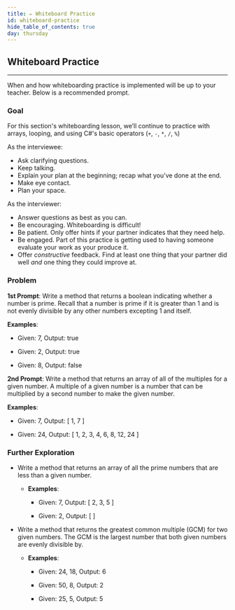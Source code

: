 ```yaml
---
title: ✏️ Whiteboard Practice
id: whiteboard-practice
hide_table_of_contents: true
day: thursday
---
```


## Whiteboard Practice
---

When and how whiteboarding practice is implemented will be up to your teacher. Below is a recommended prompt.

### Goal

For this section's whiteboarding lesson, we’ll continue to practice with arrays, looping, and using C#'s basic operators (`+`, `-`, `*`, `/`, `%`)

As the interviewee:

* Ask clarifying questions.
* Keep talking.
* Explain your plan at the beginning; recap what you’ve done at the end.
* Make eye contact.
* Plan your space.

As the interviewer:

* Answer questions as best as you can.
* Be encouraging. Whiteboarding is difficult!
* Be patient. Only offer hints if your partner indicates that they need help.
* Be engaged. Part of this practice is getting used to having someone evaluate your work as your produce it.
* Offer _constructive_ feedback. Find at least one thing that your partner did well _and_ one thing they could improve at.

### Problem

**1st Prompt**: Write a method that returns a boolean indicating whether a number is prime. Recall that a number is prime if it is greater than 1 and is not evenly divisible by any other numbers excepting 1 and itself. 

**Examples**:

  * Given: 7, Output: true

  * Given: 2, Output: true

  * Given: 8, Output: false

**2nd Prompt**: Write a method that returns an array of all of the multiples for a given number. A multiple of a given number is a number that can be multiplied by a second number to make the given number. 


**Examples**:

  * Given: 7, Output: [ 1, 7 ]

  * Given: 24, Output: [ 1, 2, 3, 4, 6, 8, 12, 24 ]

### Further Exploration

* Write a method that returns an array of all the prime numbers that are less than a given number. 
  * **Examples**:
      * Given: 7, Output: [ 2, 3, 5 ]

      * Given: 2,  Output: [ ]

* Write a method that returns the greatest common multiple (GCM) for two given numbers. The GCM is the largest number that both given numbers are evenly divisible by. 
  * **Examples**:
      * Given: 24, 18, Output: 6

      * Given: 50, 8, Output: 2

      * Given: 25, 5, Output: 5
